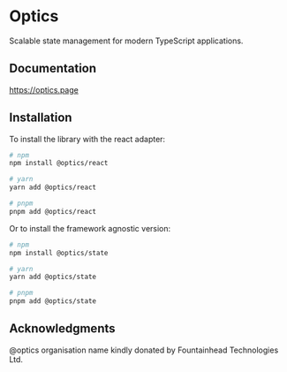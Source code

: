 # Optics

Scalable state management for modern TypeScript applications.

## Documentation

https://optics.page

## Installation

To install the library with the react adapter:

```bash
# npm
npm install @optics/react

# yarn
yarn add @optics/react

# pnpm
pnpm add @optics/react
```

Or to install the framework agnostic version:

```bash
# npm
npm install @optics/state

# yarn
yarn add @optics/state

# pnpm
pnpm add @optics/state
```

## Acknowledgments

@optics organisation name kindly donated by Fountainhead Technologies Ltd.
